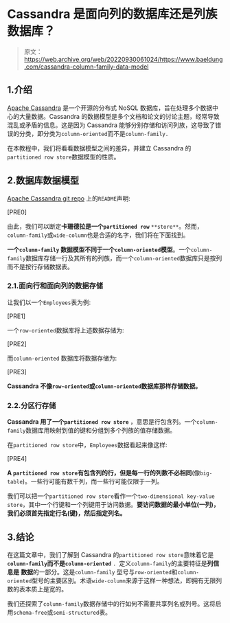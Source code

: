 # Cassandra 是面向列的数据库还是列族数据库？

> 原文：<https://web.archive.org/web/20220930061024/https://www.baeldung.com/cassandra-column-family-data-model>

## 1.介绍

[Apache Cassandra](/web/20220627181546/https://www.baeldung.com/cassandra-with-java) 是一个开源的分布式 NoSQL 数据库，旨在处理多个数据中心的大量数据。Cassandra 的数据模型是多个文档和论文的讨论主题，经常导致混乱或矛盾的信息。这是因为 Cassandra 能够分别存储和访问列族，这导致了错误的分类，即分类为`column-oriented`而不是`column-family.`

在本教程中，我们将看看数据模型之间的差异，并建立 Cassandra 的`partitioned row store`数据模型的性质。

## 2.数据库数据模型

[Apache Cassandra git repo](https://web.archive.org/web/20220627181546/https://github.com/apache/cassandra) 上的`README`声明:

[PRE0]

由此，我们可以断定**卡珊德拉是一个`partitioned row`** `**store**`。然而，`column-family`或`wide-column`也是合适的名字，我们将在下面找到。

**一个`column-family` 数据模型不同于一个`column-oriented`模型**。一个`column-family`数据库存储一行及其所有的列族，而一个`column-oriented`数据库只是按列而不是按行存储数据表。

### 2.1.面向行和面向列的数据存储

让我们以一个`Employees`表为例:

[PRE1]

一个`row-oriented`数据库将上述数据存储为:

[PRE2]

而`column-oriented` 数据库将数据存储为:

[PRE3]

**Cassandra 不像`row-oriented`或`column-oriented`数据库那样存储数据。**

### 2.2.分区行存储

**Cassandra 用了一个`partitioned row store`** ，意思是行包含列。一个`column-family`数据库用映射到值的键和分组到多个列族的值存储数据。

在`partitioned row store`中，`Employees`数据看起来像这样:

[PRE4]

**A `partitioned row store`有包含列的行，但是每一行的列数不必相同**(像`big-table`)。一些行可能有数千列，而一些行可能仅限于一列。

我们可以把一个`partitioned row store`看作一个`two-dimensional key-value store`，其中一个行键和一个列键用于访问数据。**要访问数据的最小单位(一列)，我们必须首先指定行名(键)，然后指定列名。**

## 3.结论

在这篇文章中，我们了解到 Cassandra 的`partitioned row store`意味着它是 **`column-family`而不是`column-oriented`** `. `定义`column-family`的主要特征是**列信息是** **数据**的一部分。这是`column-family` 型号与`row-oriented`和`column-oriented`型号的主要区别。术语`wide-column`来源于这样一种想法，即拥有无限列数的表本质上是宽的。

我们还探索了`column-family`数据存储中的行如何不需要共享列名或列号。这将启用`schema-free`或`semi-structured`表。